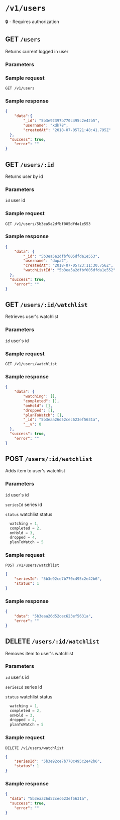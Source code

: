 # `/v1/users`
:lock: - Requires authorization

## GET `/users`

Returns current logged in user

### Parameters

### Sample request
`GET /v1/users`

### Sample response
```json
{
	"data":{
		"_id": "5b3e92397b770c495c2e42b5",
		"username": "xdk78",
		"createdAt": "2018-07-05T21:48:41.795Z"
  },
  "success": true,
	"error": ""
}
```

## GET `/users/:id`

Returns user by id

### Parameters
`id` user id

### Sample request
`GET /v1/users/5b3ea5a2dfbf005dfda1e553`

### Sample response
```json
{
	"data": {
		"_id": "5b3ea5a2dfbf005dfda1e553",
		"username": "dupa2",
		"createdAt": "2018-07-05T23:11:30.756Z",
		"watchListId": "5b3ea5a2dfbf005dfda1e552"
  },
  "success": true,
	"error": ""
}
```

## GET `/users/:id/watchlist`

Retrieves user's watchlist

### Parameters
`id` user's id

### Sample request
`GET /v1/users/watchlist`

### Sample response
```json
{
	"data": {
		"watching": [],
		"completed": [],
		"onHold": [],
		"dropped": [],
		"planToWatch": [],
		"_id": "5b3eaa26d52cec623ef5631a",
		"__v": 0
  },
  "success": true,
	"error": ""
}
```

## POST `/users/:id/watchlist`

Adds item to user's watchlist

### Parameters
`id` user's id

`seriesId` series id

`status` watchlist status
```js
  watching = 1,
  completed = 2,
  onHold = 3,
  dropped = 4,
  planToWatch = 5
  ```

### Sample request
`POST /v1/users/watchlist`
```json
{
	"seriesId": "5b3e92ce7b770c495c2e42b6",
	"status": 1
}
```

### Sample response
```json
{
	"data": "5b3eaa26d52cec623ef5631a",
	"error": ""
}
```

## DELETE `/users/:id/watchlist`

Removes item to user's watchlist

### Parameters
`id` user's id

`seriesId` series id

`status` watchlist status
```js
  watching = 1,
  completed = 2,
  onHold = 3,
  dropped = 4,
  planToWatch = 5
  ```

### Sample request
`DELETE /v1/users/watchlist`
```json
{
	"seriesId": "5b3e92ce7b770c495c2e42b6",
	"status": 1
}
```

### Sample response
```json
{
  "data": "5b3eaa26d52cec623ef5631a",
  "success": true,
	"error": ""
}
```
